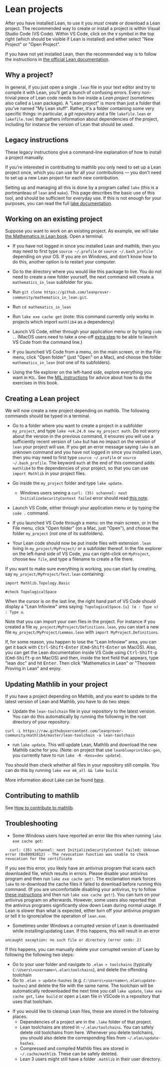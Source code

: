 # Lean projects

After you have installed Lean, to use it you *must* create or download a Lean project.
The recommended way to create or install a project is within Visual Studio Code (VS Code).
Within VS Code, click on the `∀` symbol in the top right (which should be visible if
Lean is installed) and either select "New Project" or "Open Project". 

If you have not yet installed Lean, then the recommended way is to follow the instructions in
[the official Lean documentation](https://docs.lean-lang.org/lean4/doc/quickstart.html).

## Why a project?

In general, if you just open a single `.lean` file in your text editor
and try to compile it with Lean, you'll get a bunch of confusing errors.
Every non-trivial piece of Lean code needs to live inside a *Lean project*
(sometimes also called a Lean package).
A "Lean project" is more than just a folder that you've named "My Lean stuff".
Rather, it's a folder containing some very specific things:
in particular, a *git repository* and a file
`lakefile.lean` or `lakefile.toml` that gathers information about dependencies of the
project, including for instance the version of Lean that should be used.

## Legacy instructions

These legacy instructions give a command-line explanation of how to install a project
manually.

If you're interested in contributing to mathlib you only need to set up
a Lean project once, which you can use for all your contributions —
you don't need to set up a new Lean project for each new contribution.

Setting up and managing all this is done by a program called `lake` (this is
a portmanteau of `lean` and `make`).
This page describes the basic use of this tool, and should be sufficient
for everyday use.
If this is not enough for your purposes, you can read the
full [lake documentation](https://github.com/leanprover/lean4/blob/master/src/lake/README.md).

## Working on an existing project

Suppose you want to work on an existing project. As example, we will take
[the Mathematics in Lean book](https://github.com/leanprover-community/mathematics_in_lean).
Open a terminal.

* If you have not logged in since you installed Lean and mathlib, then
  you may need to first type `source ~/.profile` or
  `source ~/.bash_profile` depending on your OS.
  If you are on Windows, and don't know how to do this, another option is to restart your computer.

* Go to the directory where you would like this package to live. You do not need to create a new folder yourself, the next command will create a `mathematics_in_lean` subfolder for you.

* Run `git clone https://github.com/leanprover-community/mathematics_in_lean.git`.

* Run `cd mathematics_in_lean`

* Run `lake exe cache get` (note: this command currently only works in projects which import `mathlib4` as a dependency)

* Launch VS Code, either through your application menu or by typing
  `code .`. (MacOS users need to take a one-off
  [extra step](https://code.visualstudio.com/docs/setup/mac#_launching-from-the-command-line)
   to be able to launch VS Code from the command line.)

* If you launched VS Code from a menu, on the main screen, or in the File menu,
  click "Open folder" (just "Open" on a Mac), and choose the folder
  `mathematics_in_lean` (*not* one of its subfolders).

* Using the file explorer on the left-hand side, explore everything you
  want in `MIL`.
  See the [MIL instructions](https://github.com/leanprover-community/mathematics_in_lean/blob/master/README.md)
  for advice about how to do the exercises in this book.

## Creating a Lean project

We will now create a new project depending on mathlib. The following
commands should be typed in a terminal.

* Go to a folder where you want to create a project in a subfolder
  `my_project`, and type `lake +v4.24.0 new my_project math`. Do not worry about the version in the previous command, it ensures you will use a sufficiently recent version of `lake` but has no impact on the version of `lean` your project will use. If you get an
  error message saying `lake` is an unknown command and
  you have not logged in since you installed Lean, then
  you may need to first type `source ~/.profile` or `source ~/.bash_profile`.
The keyword `math` at the end of this command adds `mathlib4` to the dependencies of your project, so that you can use `import Mathlib` in your project files.

* Go inside the `my_project` folder and type `lake update`.
  * Windows users seeing a `curl: (35) schannel: next InitializeSecurityContext failed` error should read [this note](#troubleshooting).

* Launch VS Code, either through your application menu or by typing
  the `code .` command.

* If you launched VS Code through a menu: on the main screen, or in the
  File menu, click "Open folder" (on a Mac, just "Open"), and
  choose the folder `my_project` (*not* one of its subfolders).

* Your Lean code should now be put inside files with extension `.lean`
  living in `my_project/MyProject/` or a subfolder thereof. In the file explorer
  on the left-hand side of VS Code, you can right-click on `MyProject`, choose
  `New file`, and type a filename to create a file there.

If you want to make sure everything is working, you can start by
creating, say `my_project/MyProject/Test.lean` containing:
```lean
import Mathlib.Topology.Basic

#check TopologicalSpace
```
When the cursor is on the last line, the right hand part of VS Code
should display a "Lean Infoview" area saying:
`TopologicalSpace.{u} (α : Type u) : Type u`.

Note that you can import your own files in the project. For instance if you created a
file `my_project/MyProject/Definitions.lean`, you can start a new file
`my_project/MyProject/Lemmas.lean` with `import MyProject.Definitions`.

If, for some reason, you happen to lose the "Lean Infoview" area, you
can get it back with <kbd>Ctrl</kbd>-<kbd>Shift</kbd>-<kbd>Enter</kbd>
(<kbd>Cmd</kbd>-<kbd>Shift</kbd>-<kbd>Enter</kbd> on MacOS).
Also, you can get the Lean documentation inside VS Code using
<kbd>Ctrl</kbd>-<kbd>Shift</kbd>-<kbd>p</kbd>
(<kbd>Cmd</kbd>-<kbd>Shift</kbd>-<kbd>p</kbd> on MacOS) and then,
inside the text field that appears, type "lean doc" and hit <kbd>Enter</kbd>.
Then click "Mathematics in Lean" or "Theorem Proving in Lean" and enjoy.

## Updating Mathlib in your project

If you have a project depending on Mathlib, and you want to update to the latest version of Lean and Mathlib, you have to do two steps:
* Update the `lean-toolchain` file in your repository to the latest version. You can do this automatically by running the following in the root directory of your repository.
```
curl -L https://raw.githubusercontent.com/leanprover-community/mathlib4/master/lean-toolchain -o lean-toolchain
```
* run `lake update`. This will update Lean, Mathlib and download the new Mathlib cache for you. (Note: on project that use `leanblueprint`/`doc-gen`, you currently have to run `lake -R -Kenv=dev update`).

You should then check whether all files in your repository still compile.
You can do this by running `lake exe mk_all && lake build`.

More information about Lake can be found [here](https://github.com/leanprover/lean4/tree/master/src/lake).

## Contributing to mathlib

See [How to contribute to mathlib](https://leanprover-community.github.io/contribute/index.html).

## Troubleshooting

* Some Windows users have reported an error like this when running `lake exe cache get`:

```
  curl: (35) schannel: next InitializeSecurityContext failed: Unknown error (0x80092012) - The revocation function was unable to check revocation for the certificate
```

If you see this error, you likely have an antivirus program that scans each downloaded file, which results in errors.
Please disable your antivirus program and then run `lake exe cache get!`.
The exclamation mark forces `lake` to re-download the cache files it failed to download before running this command.
(If you are uncomfortable disabling your antivirus, try to follow [these instructions](https://leanprover.zulipchat.com/#narrow/stream/287929-mathlib4/topic/lake.20exe.20cache.20get.20errors/near/389019448)
and then run `lake exe cache get!`).
You can turn on your antivirus program on afterwards.
However, some users also reported that the antivirus programs significantly slow down Lean during normal usage.
If Lean is slower than what is expected, either turn off your antivirus program or tell it to ignore/allow the operation of `lean.exe`.

* Sometimes under Windows a corrupted version of Lean is downloaded while installing/updating Lean. If this happens, this will result in an error
```
uncaught exception: no such file or directory (error code: 2)
```
If this happens, you can manually delete your corrupted version of Lean by following the following two steps:
  - Go to your user folder and navigate to `.elan > toolchains` (typically `C:\Users\<username>\.elan\toolchains`), and delete the offending toolchain
  - Go to `.elan > update-hashes` (e.g. `C:\Users\<username>\.elan\update-hashes`) and delete the file with the same name.
The toolchain will be automatically redownloaded the next time you call `lake update`, `lake exe cache get`, `lake build` or open a Lean file in VSCode in a repository that uses that toolchain.

* If you would like to cleanup Lean files, these are stored in the following places.
  - Dependencies of a project are in the `.lake` folder of that project.
  - Lean toolchains are stored in `~/.elan/toolchains`. You can safely delete old toolchains from here. Whenever you delete toolchains, you should also delete the corresponding files from `~/.elan/update-hashes`.
  - Compressed and compiled Mathlib files are stored in `~/.cache/mathlib`. These can be safely deleted.
  - Lean 3 users might still have a folder `.mathlib` in their user directory.
